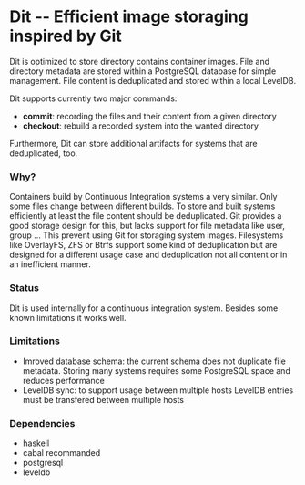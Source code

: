 # Dit -- Efficient image storaging inspired by Git

Dit is optimized to store directory contains container images.
File and directory metadata are stored within a PostgreSQL database for simple management.
File content is deduplicated and stored within a local LevelDB.

Dit supports currently two major commands: 

* **commit**: recording the files and their content from a given directory
* **checkout**: rebuild a recorded system into the wanted directory

Furthermore, Dit can store additional artifacts for systems that are deduplicated, too.


### Why?

Containers build by Continuous Integration systems a very similar. Only some files change between different builds.
To store and built systems efficiently at least the file content should be deduplicated.
Git provides a good storage design for this, but lacks support for file metadata like user, group ... This prevent using Git for storaging system images.
Filesystems like OverlayFS, ZFS or Btrfs support some kind of deduplication but are designed for a different usage case and deduplication not all content or in an inefficient manner.


### Status

Dit is used internally for a continuous integration system.
Besides some known limitations it works well.



### Limitations

* Imroved database schema: the current schema does not duplicate file metadata. Storing many systems requires some PostgreSQL space and reduces performance
* LevelDB sync: to support usage between multiple hosts LevelDB entries must be transfered between multiple hosts


### Dependencies

* haskell
* cabal recommanded
* postgresql
* leveldb
